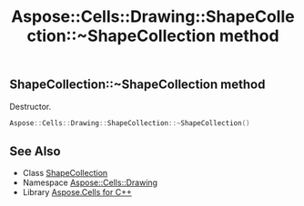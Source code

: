 ﻿---
title: Aspose::Cells::Drawing::ShapeCollection::~ShapeCollection method
linktitle: ~ShapeCollection
second_title: Aspose.Cells for C++ API Reference
description: 'Aspose::Cells::Drawing::ShapeCollection::~ShapeCollection method. Destructor in C++.'
type: docs
weight: 200
url: /cpp/aspose.cells.drawing/shapecollection/~shapecollection/
---
## ShapeCollection::~ShapeCollection method


Destructor.

```cpp
Aspose::Cells::Drawing::ShapeCollection::~ShapeCollection()
```

## See Also

* Class [ShapeCollection](../)
* Namespace [Aspose::Cells::Drawing](../../)
* Library [Aspose.Cells for C++](../../../)
